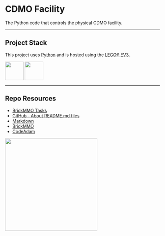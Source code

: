 # CDMO Facility

The Python code that controls the physical CDMO facility.

---

## Project Stack

This project uses [Python](https://www.lego.com/en-ca/product/lego-mindstorms-ev3-31313) and is hosted using the [LEGO&reg; EV3](https://www.python.org/).

<img src="https://console.codeadam.ca/api/image/ev3" width="60"> <img src="https://console.codeadam.ca/api/image/python" width="60">

---

## Repo Resources

- [BrickMMO Tasks](https://tasks.brickmmo.ca)
- [GitHub - About README.md files](https://docs.github.com/en/repositories/managing-your-repositorys-settings-and-features/customizing-your-repository/about-readmes)
- [Markdown](https://www.markdownguide.org/)
- [BrickMMO](https://brickmmo.com)
- [CodeAdam](https://codeadam.ca)

<a href="https://brickmmo.com">
<img src="https://brickmmo.com/images/brickmmo-logo-horizontal.jpg" width="300">
</a>
